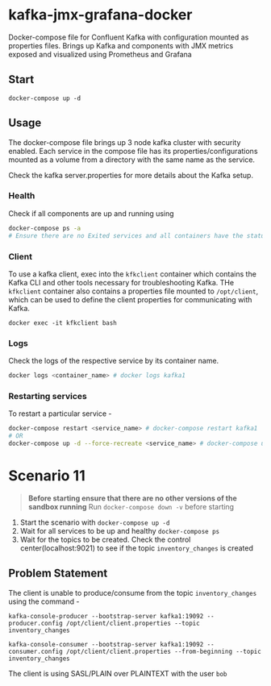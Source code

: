# kafka-jmx-grafana-docker

Docker-compose file for Confluent Kafka with configuration mounted as properties files. Brings up Kafka and components with JMX metrics exposed and visualized using Prometheus and Grafana

## Start

```
docker-compose up -d
```

## Usage

The docker-compose file brings up 3 node kafka cluster with security enabled. Each service in the compose file has its properties/configurations mounted as a volume from a directory with the same name as the service.

Check the kafka server.properties for more details about the Kafka setup.

### Health

Check if all components are up and running using

```bash
docker-compose ps -a
# Ensure there are no Exited services and all containers have the status `Up`
```


### Client

To use a kafka client, exec into the `kfkclient` container which contains the Kafka CLI and other tools necessary for troubleshooting Kafka. THe `kfkclient` container also contains a properties file mounted to `/opt/client`, which can be used to define the client properties for communicating with Kafka.

```
docker exec -it kfkclient bash
```

### Logs

Check the logs of the respective service by its container name.

```bash
docker logs <container_name> # docker logs kafka1
```

### Restarting services

To restart a particular service - 

```bash
docker-compose restart <service_name> # docker-compose restart kafka1
# OR
docker-compose up -d --force-recreate <service_name> # docker-compose up -d --force-recreate kafka1
```

# Scenario 11

> **Before starting ensure that there are no other versions of the sandbox running**
> Run `docker-compose down -v` before starting

1. Start the scenario with `docker-compose up -d`
2. Wait for all services to be up and healthy `docker-compose ps`
3. Wait for the topics to be created. Check the control center(localhost:9021) to see if the topic `inventory_changes` is created

## Problem Statement

The client is unable to produce/consume from the topic `inventory_changes` using the command - 

```
kafka-console-producer --bootstrap-server kafka1:19092 --producer.config /opt/client/client.properties --topic inventory_changes

kafka-console-consumer --bootstrap-server kafka1:19092 --consumer.config /opt/client/client.properties --from-beginning --topic inventory_changes
```

The client is using SASL/PLAIN over PLAINTEXT with the user `bob`
